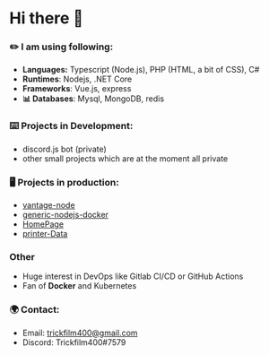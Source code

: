 # Hi there 👋

### ✏️ I am using following:
- **Languages:** Typescript (Node.js), PHP (HTML, a bit of CSS), C#
- **Runtimes**: Nodejs, .NET Core
- **Frameworks**: Vue.js, express
- **📊 Databases**: Mysql, MongoDB, redis

### ⌨️ Projects in Development:
- discord.js bot (private)
- other small projects which are at the moment all private

### 🖥️ Projects in production:
- [vantage-node](https://github.com/trickfilm400/vantage-node)
- [generic-nodejs-docker](https://github.com/trickfilm400/generic-nodejs-docker)
- [HomePage](https://github.com/trickfilm400/homepage)
- [printer-Data](https://github.com/Trickfilm400/printer-data)

### Other
- Huge interest in DevOps like Gitlab CI/CD or GitHub Actions
- Fan of **Docker** and Kubernetes

### 🌍 Contact:
- Email: trickfilm400@gmail.com
- Discord: Trickfilm400#7579
